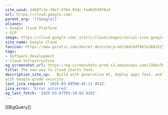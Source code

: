 ```yaml
---
site_uuid: 24687c2e-39e7-4784-85dc-fed6d599f8a3
url: https://cloud.google.com/
parent_org: '[[Google]]'
aliases:
- Google Cloud Platform
- GCP
image: https://cloud.google.com/_static/cloud/images/social-icon-google-cloud-1200-630.png
site_name: Google Cloud
favicon: https://www.gstatic.com/devrel-devsite/prod/v0d244f667a3683225cca86d0ecf9b9b81b1e734e55a030bdcd3f3094b835c987/cloud/images/favicons/onecloud/favicon.ico
tags:
- Software-Development
- Cloud-Infrastructure
og_screenshot_url: https://og-screenshots-prod.s3.amazonaws.com/1366x768/80/false/cd8183ccec2672cfff185ec3191cff01ba1a53a7c1b898db2f5d14df2204e4cb.jpeg
title: The new way to cloud starts here.
description_site_cp:   Build with generative AI, deploy apps fast, and analyze data in seconds—all
with Google-grade security.
last_jina_request: '2025-03-09T06:45:12.951Z'
jina_error: 'Error occurred'
og_last_fetch: '2025-03-07T05:19:02.929Z'
---
```

[[BigQuery]]
